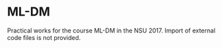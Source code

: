 # ML-DM

Practical works for the course ML-DM in the NSU 2017.
Import of external code files is not provided.
